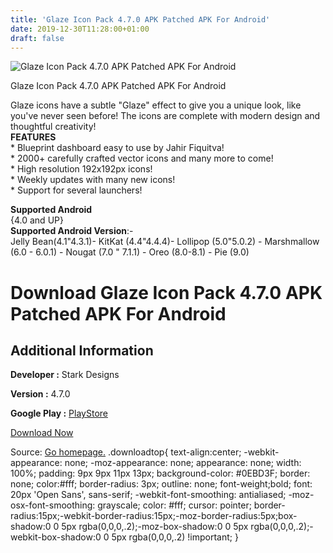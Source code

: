 ```yaml
---
title: 'Glaze Icon Pack 4.7.0 APK Patched APK For Android'
date: 2019-12-30T11:28:00+01:00
draft: false
---
```


![Glaze Icon Pack 4.7.0 APK Patched APK For Android](https://i1.wp.com/apkhome.net/wp-content/uploads/2019/11/Glaze-Icon-Pack-4.7.0-APK-Patched.png "Glaze Icon Pack 4.7.0 APK Patched APK For Android")

  

Glaze Icon Pack 4.7.0 APK Patched APK For Android

Glaze icons have a subtle "Glaze" effect to give you a unique look, like you've never seen before! The icons are complete with modern design and thoughtful creativity!  
**FEATURES**  
\* Blueprint dashboard easy to use by Jahir Fiquitva!  
\* 2000+ carefully crafted vector icons and many more to come!  
\* High resolution 192x192px icons!  
\* Weekly updates with many new icons!  
\* Support for several launchers!

**Supported Android**  
{4.0 and UP}  
**Supported Android Version**:-  
Jelly Bean(4.1"4.3.1)- KitKat (4.4"4.4.4)- Lollipop (5.0"5.0.2) - Marshmallow (6.0 - 6.0.1) - Nougat (7.0 " 7.1.1) - Oreo (8.0-8.1) - Pie (9.0)

Download Glaze Icon Pack 4.7.0 APK Patched APK For Android
==========================================================

Additional Information
----------------------

**Developer :** Stark Designs

**Version :** 4.7.0

**Google Play :** [PlayStore](https://play.google.com/store/apps/details?id=com.stark.glazeicons)

  

[Download Now](https://store4app.co/post/glaze-icon-pack-4-7-0-apk-patched-apk-for-android_1573999508)

  
Source: [Go homepage.](https://store4app.co/post/glaze-icon-pack-4-7-0-apk-patched-apk-for-android_1573999508) .downloadtop{ text-align:center; -webkit-appearance: none; -moz-appearance: none; appearance: none; width: 100%; padding: 9px 9px 11px 13px; background-color: #0EBD3F; border: none; color:#fff; border-radius: 3px; outline: none; font-weight;bold; font: 20px 'Open Sans', sans-serif; -webkit-font-smoothing: antialiased; -moz-osx-font-smoothing: grayscale; color: #fff; cursor: pointer; border-radius:15px;-webkit-border-radius:15px;-moz-border-radius:5px;box-shadow:0 0 5px rgba(0,0,0,.2);-moz-box-shadow:0 0 5px rgba(0,0,0,.2);-webkit-box-shadow:0 0 5px rgba(0,0,0,.2) !important; }